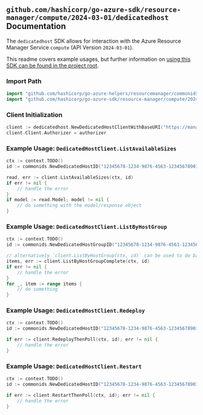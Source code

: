 
## `github.com/hashicorp/go-azure-sdk/resource-manager/compute/2024-03-01/dedicatedhost` Documentation

The `dedicatedhost` SDK allows for interaction with the Azure Resource Manager Service `compute` (API Version `2024-03-01`).

This readme covers example usages, but further information on [using this SDK can be found in the project root](https://github.com/hashicorp/go-azure-sdk/tree/main/docs).

### Import Path

```go
import "github.com/hashicorp/go-azure-helpers/resourcemanager/commonids"
import "github.com/hashicorp/go-azure-sdk/resource-manager/compute/2024-03-01/dedicatedhost"
```


### Client Initialization

```go
client := dedicatedhost.NewDedicatedHostClientWithBaseURI("https://management.azure.com")
client.Client.Authorizer = authorizer
```


### Example Usage: `DedicatedHostClient.ListAvailableSizes`

```go
ctx := context.TODO()
id := commonids.NewDedicatedHostID("12345678-1234-9876-4563-123456789012", "example-resource-group", "hostGroupValue", "hostValue")

read, err := client.ListAvailableSizes(ctx, id)
if err != nil {
	// handle the error
}
if model := read.Model; model != nil {
	// do something with the model/response object
}
```


### Example Usage: `DedicatedHostClient.ListByHostGroup`

```go
ctx := context.TODO()
id := commonids.NewDedicatedHostGroupID("12345678-1234-9876-4563-123456789012", "example-resource-group", "hostGroupValue")

// alternatively `client.ListByHostGroup(ctx, id)` can be used to do batched pagination
items, err := client.ListByHostGroupComplete(ctx, id)
if err != nil {
	// handle the error
}
for _, item := range items {
	// do something
}
```


### Example Usage: `DedicatedHostClient.Redeploy`

```go
ctx := context.TODO()
id := commonids.NewDedicatedHostID("12345678-1234-9876-4563-123456789012", "example-resource-group", "hostGroupValue", "hostValue")

if err := client.RedeployThenPoll(ctx, id); err != nil {
	// handle the error
}
```


### Example Usage: `DedicatedHostClient.Restart`

```go
ctx := context.TODO()
id := commonids.NewDedicatedHostID("12345678-1234-9876-4563-123456789012", "example-resource-group", "hostGroupValue", "hostValue")

if err := client.RestartThenPoll(ctx, id); err != nil {
	// handle the error
}
```
